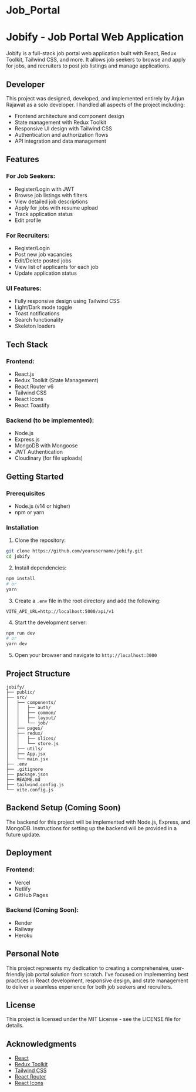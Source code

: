 # Job_Portal
# Jobify - Job Portal Web Application

Jobify is a full-stack job portal web application built with React, Redux Toolkit, Tailwind CSS, and more. It allows job seekers to browse and apply for jobs, and recruiters to post job listings and manage applications.

## Developer

This project was designed, developed, and implemented entirely by Arjun Rajawat as a solo developer. I handled all aspects of the project including:
- Frontend architecture and component design
- State management with Redux Toolkit
- Responsive UI design with Tailwind CSS
- Authentication and authorization flows
- API integration and data management

## Features

### For Job Seekers:
- Register/Login with JWT
- Browse job listings with filters
- View detailed job descriptions
- Apply for jobs with resume upload
- Track application status
- Edit profile

### For Recruiters:
- Register/Login
- Post new job vacancies
- Edit/Delete posted jobs
- View list of applicants for each job
- Update application status

### UI Features:
- Fully responsive design using Tailwind CSS
- Light/Dark mode toggle
- Toast notifications
- Search functionality
- Skeleton loaders

## Tech Stack

### Frontend:
- React.js
- Redux Toolkit (State Management)
- React Router v6
- Tailwind CSS
- React Icons
- React Toastify

### Backend (to be implemented):
- Node.js
- Express.js
- MongoDB with Mongoose
- JWT Authentication
- Cloudinary (for file uploads)

## Getting Started

### Prerequisites
- Node.js (v14 or higher)
- npm or yarn

### Installation

1. Clone the repository:
```bash
git clone https://github.com/yourusername/jobify.git
cd jobify
```

2. Install dependencies:
```bash
npm install
# or
yarn
```

3. Create a `.env` file in the root directory and add the following:
```
VITE_API_URL=http://localhost:5000/api/v1
```

4. Start the development server:
```bash
npm run dev
# or
yarn dev
```

5. Open your browser and navigate to `http://localhost:3000`

## Project Structure

```
jobify/
├── public/
├── src/
│   ├── components/
│   │   ├── auth/
│   │   ├── common/
│   │   ├── layout/
│   │   └── job/
│   ├── pages/
│   ├── redux/
│   │   ├── slices/
│   │   └── store.js
│   ├── utils/
│   ├── App.jsx
│   └── main.jsx
├── .env
├── .gitignore
├── package.json
├── README.md
├── tailwind.config.js
└── vite.config.js
```

## Backend Setup (Coming Soon)

The backend for this project will be implemented with Node.js, Express, and MongoDB. Instructions for setting up the backend will be provided in a future update.

## Deployment

### Frontend:
- Vercel
- Netlify
- GitHub Pages

### Backend (Coming Soon):
- Render
- Railway
- Heroku

## Personal Note

This project represents my dedication to creating a comprehensive, user-friendly job portal solution from scratch. I've focused on implementing best practices in React development, responsive design, and state management to deliver a seamless experience for both job seekers and recruiters.

## License

This project is licensed under the MIT License - see the LICENSE file for details.

## Acknowledgments

- [React](https://reactjs.org/)
- [Redux Toolkit](https://redux-toolkit.js.org/)
- [Tailwind CSS](https://tailwindcss.com/)
- [React Router](https://reactrouter.com/)
- [React Icons](https://react-icons.github.io/react-icons/) 
